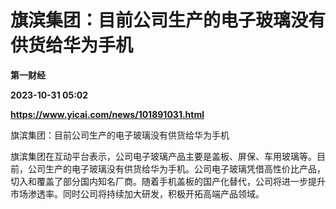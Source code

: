 # 旗滨集团：目前公司生产的电子玻璃没有供货给华为手机
**第一财经**

**2023-10-31 05:02**

**https://www.yicai.com/news/101891031.html**

旗滨集团：目前公司生产的电子玻璃没有供货给华为手机

旗滨集团在互动平台表示，公司电子玻璃产品主要是盖板、屏保、车用玻璃等。目前，公司生产的电子玻璃没有供货给华为手机。公司电子玻璃凭借高性价比产品，切入和覆盖了部分国内知名厂商。随着手机盖板的国产化替代，公司将进一步提升市场渗透率。同时公司将持续加大研发，积极开拓高端产品领域。
